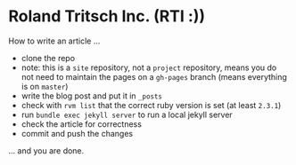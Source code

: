 # Roland Tritsch Inc. (RTI :))

How to write an article ...

* clone the repo
* note: this is a `site` repository, not a `project` repository, means you do not need to maintain the pages on a `gh-pages` branch (means everything is on `master`)
* write the blog post and put it in `_posts`
* check with `rvm list` that the correct ruby version is set (at least `2.3.1`)
* run `bundle exec jekyll server` to run a local jekyll server
* check the article for correctness
* commit and push the changes

... and you are done.
